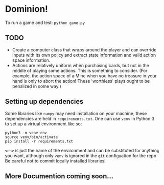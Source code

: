 # Dominion!

To run a game and test: `python game.py`

## TODO

- Create a computer class that wraps around the player and can override inputs with its own policy and extract state information and valid action space information.
- Actions are relatively uniform when purchasing cards, but not in the middle of playing some actions. This is something to consider. (For example, the action space of a Mine when you have no treasure in your hand is only to abort the action! These 'worthless' plays ought to be penalized in some way.)

## Setting up dependencies

Some libraries like `numpy` may need installation on your machine; these dependencies are held in `requirements.txt`. One can use `venv` in Python 3 to set up a virtual environment like so:

```shell
python3 -m venv env
source venv/bin/activate
pip install -r requirements.txt
```

`venv` is just the name of the environment and can be substituted for anything you want, although only `venv` is ignored in the `git` configuation for the repo. Be careful not to commit locally installed libraries!

## More Documention coming soon...